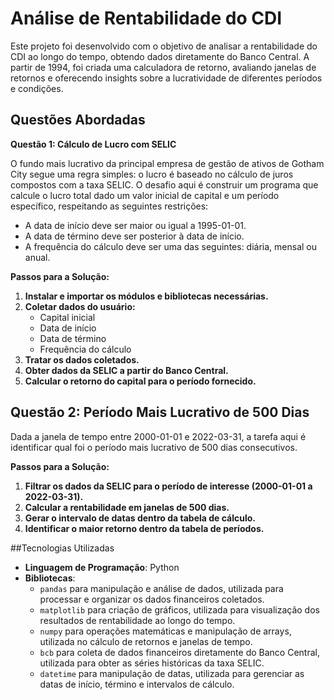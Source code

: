 # Análise de Rentabilidade do CDI

Este projeto foi desenvolvido com o objetivo de analisar a rentabilidade do CDI ao longo do tempo, obtendo dados diretamente do Banco Central. A partir de 1994, foi criada uma calculadora de retorno, avaliando janelas de retornos e oferecendo insights sobre a lucratividade de diferentes períodos e condições.

## Questões Abordadas

**Questão 1: Cálculo de Lucro com SELIC**

O fundo mais lucrativo da principal empresa de gestão de ativos de Gotham City segue uma regra simples: o lucro é baseado no cálculo de juros compostos com a taxa SELIC. O desafio aqui é construir um programa que calcule o lucro total dado um valor inicial de capital e um período específico, respeitando as seguintes restrições:

- A data de início deve ser maior ou igual a 1995-01-01.
- A data de término deve ser posterior à data de início.
- A frequência do cálculo deve ser uma das seguintes: diária, mensal ou anual.

**Passos para a Solução:**
1. **Instalar e importar os módulos e bibliotecas necessárias.**
2. **Coletar dados do usuário:**
    - Capital inicial
    - Data de início
    - Data de término
    - Frequência do cálculo
3. **Tratar os dados coletados.**
4. **Obter dados da SELIC a partir do Banco Central.**
5. **Calcular o retorno do capital para o período fornecido.**

## Questão 2: Período Mais Lucrativo de 500 Dias

Dada a janela de tempo entre 2000-01-01 e 2022-03-31, a tarefa aqui é identificar qual foi o período mais lucrativo de 500 dias consecutivos.

**Passos para a Solução:**
1. **Filtrar os dados da SELIC para o período de interesse (2000-01-01 a 2022-03-31).**
2. **Calcular a rentabilidade em janelas de 500 dias.**
3. **Gerar o intervalo de datas dentro da tabela de cálculo.**
4. **Identificar o maior retorno dentro da tabela de períodos.**

##Tecnologias Utilizadas
- **Linguagem de Programação**: Python
- **Bibliotecas**:
  - `pandas` para manipulação e análise de dados, utilizada para processar e organizar os dados financeiros coletados.
  - `matplotlib` para criação de gráficos, utilizada para visualização dos resultados de rentabilidade ao longo do tempo.
  - `numpy` para operações matemáticas e manipulação de arrays, utilizada no cálculo de retornos e janelas de tempo.
  - `bcb` para coleta de dados financeiros diretamente do Banco Central, utilizada para obter as séries históricas da taxa SELIC.
  - `datetime` para manipulação de datas, utilizada para gerenciar as datas de início, término e intervalos de cálculo.
